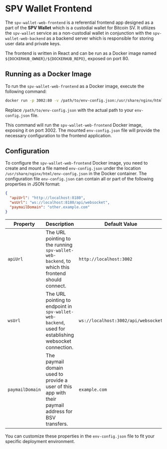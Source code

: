 # SPV Wallet Frontend

The `spv-wallet-web-frontend` is a referential frontend app designed as a part of the **SPV Wallet** which is a custodial wallet for Bitcoin SV.
It utliizes the `spv-wallet` service as a non-custodial wallet in conjunction with the `spv-wallet-web-backend` as a backend server which is responsible for storing user data and private keys.

The frontend is written in React and can be run as a Docker image named `${DOCKERHUB_OWNER}/${DOCKERHUB_REPO}`, exposed on port 80.

## Running as a Docker Image

To run the `spv-wallet-web-frontend` as a Docker image, execute the following command:

```bash
docker run -p 3002:80 -v /path/to/env-config.json:/usr/share/nginx/html/env-config.json ${DOCKERHUB_OWNER}/${DOCKERHUB_REPO}:latest
```

Replace `/path/to/env-config.json` with the actual path to your `env-config.json` file.

This command will run the `spv-wallet-web-frontend` Docker image, exposing it on port 3002. The mounted `env-config.json` file will provide the necessary configuration to the frontend application.

## Configuration

To configure the `spv-wallet-web-frontend` Docker image, you need to create and mount a file named `env-config.json` under the location `/usr/share/nginx/html/env-config.json` in the Docker container.
The configuration file `env-config.json` can contain all or part of the following properties in JSON format:

```json
{
  "apiUrl": "http://localhost:8180",
  "wsUrl": "ws://localhost:8180/api/websocket",
  "paymailDomain": "other.example.com"
}
```

| Property         | Description                                                                                           | Default Value                       |
|------------------|-------------------------------------------------------------------------------------------------------|-------------------------------------|
| `apiUrl`         | The URL pointing to the running `spv-wallet-web-backend`, to which this frontend should connect.      | `http://localhost:3002`             |
| `wsUrl`          | The URL pointing to endpoint in `spv-wallet-web-backend`, used for establishing websocket connection. | `ws://localhost:3002/api/websocket` |
| `paymailDomain`  | The paymail domain used to provide a user of this app with their paymail address for BSV transfers.   | `example.com`                       |

You can customize these properties in the `env-config.json` file to fit your specific deployment environment.
